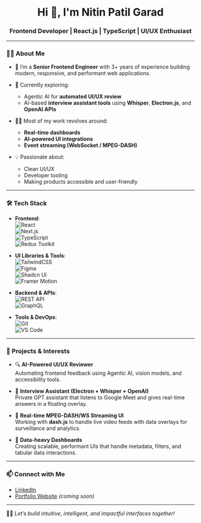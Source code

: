 <h1 align="center">Hi 👋, I'm Nitin Patil Garad</h1>
<h3 align="center">Frontend Developer | React.js | TypeScript | UI/UX Enthusiast</h3>

---

### 🧑‍💻 About Me

- 🔭 I’m a **Senior Frontend Engineer** with 3+ years of experience building modern, responsive, and performant web applications.

- 🌱 Currently exploring:
  - Agentic AI for **automated UI/UX review**
  - AI-based **interview assistant tools** using **Whisper**, **Electron.js**, and **OpenAI APIs**

- 👨‍💻 Most of my work revolves around:
  - **Real-time dashboards**
  - **AI-powered UI integrations**
  - **Event streaming (WebSocket / MPEG-DASH)**

- 💡 Passionate about:
  - Clean UI/UX
  - Developer tooling
  - Making products accessible and user-friendly

---

### 🛠️ Tech Stack

- **Frontend**:  
  ![React](https://img.shields.io/badge/React-%2320232a.svg?style=flat&logo=react&logoColor=%2361DAFB)  
  ![Next.js](https://img.shields.io/badge/Next.js-000000?style=flat&logo=nextdotjs&logoColor=white)  
  ![TypeScript](https://img.shields.io/badge/TypeScript-%23007ACC.svg?style=flat&logo=typescript&logoColor=white)  
  ![Redux Toolkit](https://img.shields.io/badge/Redux--Toolkit-%23764ABC?style=flat&logo=redux&logoColor=white)

- **UI Libraries & Tools**:  
  ![TailwindCSS](https://img.shields.io/badge/TailwindCSS-%2338B2AC.svg?style=flat&logo=tailwind-css&logoColor=white)  
  ![Figma](https://img.shields.io/badge/Figma-%23F24E1E.svg?style=flat&logo=figma&logoColor=white)  
  ![Shadcn UI](https://img.shields.io/badge/shadcn/ui-000000?style=flat)  
  ![Framer Motion](https://img.shields.io/badge/Framer--Motion-%23B1B1B1?style=flat&logo=framer)

- **Backend & APIs**:  
  ![REST API](https://img.shields.io/badge/REST-API-blue.svg)  
  ![GraphQL](https://img.shields.io/badge/GraphQL-%23E10098.svg?style=flat&logo=graphql&logoColor=white)

- **Tools & DevOps**:  
  ![Git](https://img.shields.io/badge/Git-%23F05033.svg?style=flat&logo=git&logoColor=white)  
  ![VS Code](https://img.shields.io/badge/VS--Code-%23007ACC.svg?style=flat&logo=visual-studio-code&logoColor=white)

---

### 🚀 Projects & Interests

- 🔍 **AI-Powered UI/UX Reviewer**  
  Automating frontend feedback using Agentic AI, vision models, and accessibility tools.

- 🧠 **Interview Assistant (Electron + Whisper + OpenAI)**  
  Private GPT assistant that listens to Google Meet and gives real-time answers in a floating overlay.

- 🎥 **Real-time MPEG-DASH/WS Streaming UI**  
  Working with **dash.js** to handle live video feeds with data overlays for surveillance and analytics.

- 🧪 **Data-heavy Dashboards**  
  Creating scalable, performant UIs that handle metadata, filters, and tabular data interactions.

---

### 📫 Connect with Me

- [LinkedIn](https://www.linkedin.com/in/nitin-patil-garad/)
- [Portfolio Website](#) *(coming soon)*

---

🧑‍💻 *Let’s build intuitive, intelligent, and impactful interfaces together!*
